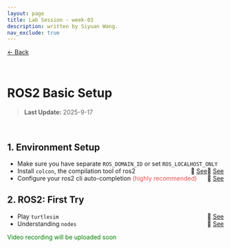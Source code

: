 ```yaml
---
layout: page
title: Lab Session - week-03
description: written by Siyuan Wang.
nav_exclude: true
---
```


[← Back](https://rpai-lab.github.io/EE211-25Fall/course-materials/)

<br>

# ROS2 Basic Setup

> **Last Update:** 2025-9-17

<br>



## 1. Environment Setup

- Make sure you have separate `ROS_DOMAIN_ID` or set `ROS_LOCALHOST_ONLY` <span style="float: right;">📑 [See](https://docs.ros.org/en/humble/Tutorials/Beginner-CLI-Tools/Configuring-ROS2-Environment.html)</span>
- Install `colcon`, the compilation tool of ros2 <span style="float: right;">📑 [See](https://docs.ros.org/en/humble/Tutorials/Beginner-Client-Libraries/Colcon-Tutorial.html)</span>
- Configure your ros2 cli auto-completion <span style="color: #e94c4c;"> (highly recommended) </span> <span style="float: right;">📑 [See](https://colcon.readthedocs.io/en/released/user/installation.html#enable-completion)</span>


## 2. ROS2: First Try

- Play `turtlesim` <span style="float: right;">📑 [See](https://docs.ros.org/en/humble/Tutorials/Beginner-CLI-Tools/Introducing-Turtlesim/Introducing-Turtlesim.html#)</span>
- Understanding `nodes` <span style="float: right;">📑 [See](https://docs.ros.org/en/humble/Tutorials/Beginner-CLI-Tools/Understanding-ROS2-Nodes/Understanding-ROS2-Nodes.html#)</span>

<p style="color: green;">
Video recording will be uploaded soon
</p>

<br>

<br>
